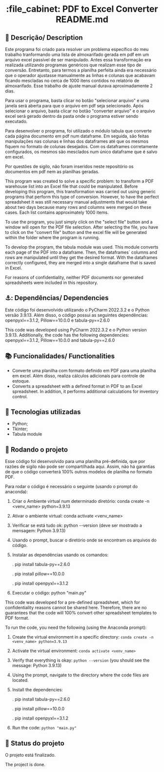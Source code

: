 <h1 align="center">:file_cabinet: PDF to Excel Converter README.md</h1>

## :memo: Descrição/ Description
Este programa foi criado para resolver um problema específico do meu trabalho tranformando uma lista de almoxarifado gerada em pdf em um arquivo excel passível de ser manipulado.
Antes essa transformação era realizada utilizando programas genéricos que realizam esse tipo de conversão. Entretanto, para termos a planilha perfeita ainda era necessário que o 
operador ajustasse manualmente as linhas e colunas que acabavam ficando mescladas no cerca de 1000 itens contidos no relatório de almoxarifado. Esse trabalho de ajuste manual 
durava aproximadamente 2 dias.

Para usar o programa, basta clicar no botão "selecionar arquivo" e uma janela será aberta para que o arquivo em pdf seja selecionado. Após selecionar o arquivo, basta clicar no 
botão "converter arquivo" e o arquivo excel será gerado dentro da pasta onde o programa estiver sendo executado.

Para desenvolver o programa, foi utilizado o módulo tabula que converte cada página documento em pdf num dataframe. Em seguida, são feitas manipulações nas colunas e linhas dos 
dataframes até que os mesmos fiquem no formato de colunas desejados. Com os dataframes corretamente configurados, os mesmos são mesclados num único dataframe que é salvo em excel.

Por questões de sigilo, não foram inseridos neste repositório os documentos em pdf nem as planilhas geradas. 

This program was created to solve a specific problem: to transform a PDF warehouse list into an Excel file that could be manipulated.
Before developing this program, this transformation was carried out using generic programs that perform this type of conversion. However, to have the perfect spreadsheet it was 
still necessary manual adjustments that would take about two days because many rows and columns were merged on these cases. Each list contains approximately 1000 items.

To use the program, you just simply click on the "select file" button and a window will open for the PDF file selection. After selecting the file, you have to click on the
"convert file" button and the excel file will be generated within the folder where the program is running.

To develop the program, the tabula module was used. This module converts each page of the PDF into a dataframe. Then, the dataframes` columns and rows are manipulated until they
get the desired format. With the dataframes correctly configured, they are merged into a single dataframe that is saved in Excel.

For reasons of confidentiality, neither PDF documents nor generated spreadsheets were included in this repository.

## ⚓: Dependências/ Dependencies
Este código foi desenvolvido utilizando o PyCharm 2022.3.2 e o Python versão 3.9.13. Além disso, o código possui as seguintes dependências: openpyxl==3.1.2, Pillow==10.0.0 e tabula-py==2.6.0

This code was developed using PyCharm 2022.3.2 e o Python version 3.9.13. Additionally, the code has the following dependencies: openpyxl==3.1.2, Pillow==10.0.0 and tabula-py==2.6.0

## :books: Funcionalidades/ Functionalities
* Converte uma planilha com formato definido em PDF para uma planilha em excel. Além disso, realiza cálculos adicionais para controle de estoque.
* Converts a spreadsheet with a defined format in PDF to an Excel spreadsheet. In addition, it performs additional calculations for inventory control.
 
## :wrench: Tecnologias utilizadas
* Python;
* Tkinter;
* Tabula module

## :rocket: Rodando o projeto
Esse código foi desenvolvido para uma planilha pré-definida, que por razões de sigilo não pode ser compartilhada aqui. Assim, não há garantias de que o código converterá 100% outros modelos de planilha no formato PDF.

Para rodar o código é necessário o seguinte (usando o prompt do anaconda):
1) Criar o Ambiente virtual num determinado diretório: conda create -n <venv_name> python=3.9.13
2) Ativar o ambiente virtual: conda activate <venv_name>
3) Verificar se está tudo ok: python --version (deve ser mostrado a mensagem: Python 3.9.13)
4) Usando o prompt, buscar o diretório onde se encontram os arquivos do código.
5) Instalar as dependências usando os comandos:
   
   . pip install tabula-py==2.6.0
   
   . pip install pillow==10.0.0
   
   . pip install openpyxl==3.1.2
6) Executar o código: python "main.py"

This code was developed for a pre-defined spreadsheet, which for confidentiality reasons cannot be shared here. Therefore, there are no guarantees that the code will 100% convert other spreadsheet templates to PDF format.

To run the code, you need the following (using the Anaconda prompt):

1. Create the virtual environment in a specific directory: `conda create -n <venv_name> python=3.9.13`
2. Activate the virtual environment: `conda activate <venv_name>`
3. Verify that everything is okay: `python --version` (you should see the message: Python 3.9.13)
4. Using the prompt, navigate to the directory where the code files are located.
5. Install the dependencies:
   
   . pip install tabula-py==2.6.0
   
   . pip install pillow==10.0.0
   
   . pip install openpyxl==3.1.2
    
6. Run the code: `python "main.py"`
   

## :dart: Status do projeto
O projeto está finalizado.

The project is done.
